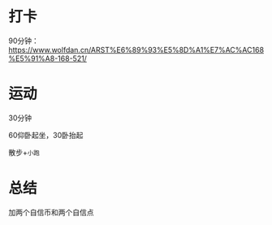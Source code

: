# 打卡
90分钟： https://www.wolfdan.cn/ARST%E6%89%93%E5%8D%A1%E7%AC%AC168%E5%91%A8-168-521/

# 运动
30分钟

60仰卧起坐，30卧抬起

散步+`小跑`

# 总结
加两个自信币和两个自信点